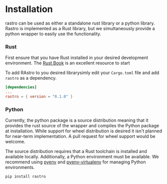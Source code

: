 # Installation

rastro can be used as either a standalone rust library or a python library. Rastro is implemented as a Rust library, but
we simultaneously provide a python wrapper to easily use the functionality.


### Rust

First ensure that you have Rust installed in your desired development environment. The [Rust Book](https://doc.rust-lang.org/book/ch01-01-installation.html)
is an excellent resource to start

To add RAstro to you desired librarysimly edit your `Cargo.toml` file and add `rastro` as a dependency.
```toml
[dependencies]
...
rastro = { version = "0.1.0" }
```

### Python

Currently, the python package is a source distribution meaning that it provides the rust source of the wrapper and compiles
the Python package at installation. While support for wheel distribution is desired it isn't planned for near-term implementation. 
A pull request for wheel support would be welcome.

The source distribution requires that a Rust toolchain is installed and available locally. Additionally, a Python environment
must be available. We recommend using [pyenv](https://github.com/pyenv/pyenv) and [pyenv-virtualenv](https://github.com/pyenv/pyenv-virtualenv)
for managing Python environments.

```bash
pip install rastro
```

